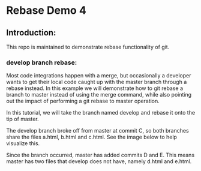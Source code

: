 # Rebase Demo 4

  ## Introduction:

  This repo is maintained to demonstrate rebase functionality of git.

  ### develop branch rebase:

Most code integrations happen with a merge, but occasionally a developer wants to get their local code caught up with the master branch through a rebase instead. In this example we will demonstrate how to git rebase a branch to master instead of using the merge command, while also pointing out the impact of performing a git rebase to master operation.

In this tutorial, we will take the branch named develop and rebase it onto the tip of master.

The develop branch broke off from master at commit C, so both branches share the files a.html, b.html and c.html. See the image below to help visualize this.

Since the branch occurred, master has added commits D and E. This means master has two files that develop does not have, namely d.html and e.html.

